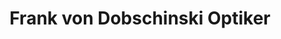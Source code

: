 ---
title: "Frank von Dobschinski Optiker"
url: /bonn/frank-von-dobschinski-optiker/
shop: Optiker
---